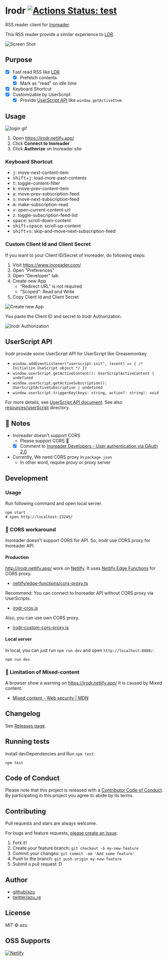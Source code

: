 # Irodr [![Actions Status: test](https://github.com/azu/irodr/workflows/test/badge.svg)](https://github.com/azu/irodr/actions?query=workflow%3A"test")

RSS reader client for [Inoreader](http://www.inoreader.com/ "Inoreader").

This RSS reader provide a similar experience to [LDR](http://reader.livedoor.com/). 

![Screen Shot](./docs/img/irodr-behavior.gif)

## Purpose

- [x] Fast read RSS like [LDR](http://reader.livedoor.com/)
    - [x] Prefetch contents
    - [x] Mark as "read" on idle time
- [x] Keyboard Shortcut
- [x] Customizable by UserScript
    - [x] Provide [UserScript API](src/component/container/App/Hidden/UserScript) like `window.getActiveItem`

## Usage

![login gif](./docs/img/login-irodr.gif)

1. Open <https://irodr.netlify.app/>
2. Click **Connect to Inoreader**
3. Click **Authorize** on Inoreader site

### Keyboard Shortcut 

- <kbd>j</kbd>: move-next-content-item
- <kbd>shift</kbd>+<kbd>j</kbd>: load-more-past-contents
- <kbd>t</kbd>: toggle-content-filter
- <kbd>k</kbd>: move-prev-content-item
- <kbd>a</kbd>: move-prev-subscription-feed
- <kbd>s</kbd>: move-next-subscription-feed
- <kbd>m</kbd>: make-subscription-read
- <kbd>v</kbd>: open-current-content-url
- <kbd>z</kbd>: toggle-subscription-feed-list
- <kbd>space</kbd>: scroll-down-content
- <kbd>shift</kbd>+<kbd>space</kbd>: scroll-up-content
- <kbd>shift</kbd>+<kbd>s</kbd>: skip-and-move-next-subscription-feed

### Custom Client Id and Client Secret

If you want to your Client ID/Secret of inoreader, do following steps:

1. Visit https://www.inoreader.com/
2. Open "Preferences"
3. Open "Developer" tab
4. Create new App
    - "Redirect URL" is not required
    - "Scoped": Read and Write
5. Copy Client Id and Client Secret

![Create new App](https://monosnap.com/file/uKYqAHpIjibLkffvfHWXoSys1wVxl7.png)

You paste the Client ID and secret to Irodr Authorization.

![Irodr Authorization](https://monosnap.com/file/ki0yNr9jfRu9TBHvHxrrLOH78w8JyY.png) 

## UserScript API

Irodr provide some UserScript API for UserScript like Greasemonkey.
 
- `window.addEventListener("userscript-init", (event) => { /* Initialize UseScript object */ })`
- `window.userScript.getActiveContent(): UserScriptActiveContent | undefined`
- `window.userScript.getActiveSubscription(): UserScriptActiveSubscription | undefined`
- `window.userScript.triggerKey(keys: string, action?: string): void`

For more details, see [UserScript API document](src/component/container/App/Hidden/UserScript).
See also [resources/userScript](./resources/userScript) directory.

## :memo: Notes

- Inoreader doesn't support CORS
    - Please support CORS :bow:
    - [x] Comment to [Inoreader Developers - User authentication via OAuth 2.0](http://www.inoreader.com/developers/oauth "Inoreader Developers - User authentication via OAuth 2.0")
- Currently, We need CORS proxy in `package.json`
    - In other word, require proxy or proxy server

## Development

### Usage

Run following command and open local server.

    npm start
    # open http://localhost:13245/


### :memo: CORS workaround

Inoreader doesn't support CORS for API.
So, Irodr use CORS proxy for Inoreader API.

#### Production

http://irodr.netlify.app/ work on [Netlify](https://www.netlify.com/ "Netlify").
It uses [Netlify Edge Functions](https://docs.netlify.com/edge-functions/overview/) for CORS proxy.

- [netlify/edge-functions/cors-proxy.ts](./netlify/edge-functions/cors-proxy.ts)

Recommend: You can connect to Inoreader API without CORS proxy via UserScripts.

- [irodr-cros.js](./resources/userScript/irodr-cors.js "irodr-cros.js")

Also, you can use own CORS proxy.

- [irodr-custom-cors-proxy.js](./resources/userScript/irodr-custom-cors-proxy.js)

#### Local server

In local, you can just run `npm run dev` and open `http://localhost:8888/`.

    npm run dev

### :memo: Limitation of Mixed-content

A browser show a warning  on https://irodr.netlify.app/
It is caused by Mixed content.

- [Mixed content - Web security | MDN](https://developer.mozilla.org/en-US/docs/Web/Security/Mixed_content "Mixed content - Web security | MDN")

## Changelog

See [Releases page](https://github.com/azu/irodr/releases).

## Running tests

Install devDependencies and Run `npm test`:

    npm test

## Code of Conduct

Please note that this project is released with a [Contributor Code of Conduct](./CODE_OF_CONDUCT.md).
By participating in this project you agree to abide by its terms.

## Contributing

Pull requests and stars are always welcome.

For bugs and feature requests, [please create an issue](https://github.com/azu/irodr/issues).

1. Fork it!
2. Create your feature branch: `git checkout -b my-new-feature`
3. Commit your changes: `git commit -am 'Add some feature'`
4. Push to the branch: `git push origin my-new-feature`
5. Submit a pull request :D

## Author

- [github/azu](https://github.com/azu)
- [twitter/azu_re](https://twitter.com/azu_re)

## License

MIT © azu

## OSS Supports

<a href="https://www.netlify.com">
  <img src="https://www.netlify.com/img/global/badges/netlify-color-bg.svg" alt="Netlify"/>
</a>

